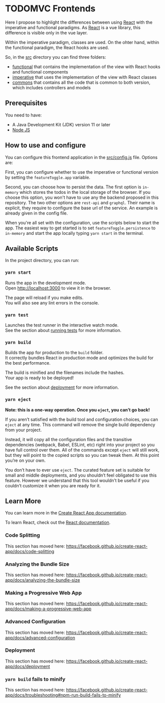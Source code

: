 # TODOMVC Frontends

Here I propose to highlight the differences between using [React](https://github.com/facebook/react) with the imperative and functional paradigms. As [React](https://github.com/facebook/react) is a vue library, this difference is visible only in the vue layer.

Within the imperative paradigm, classes are used. On the ohter hand, within the functional paradigm, the React hooks are used.

So, in the [src](/src) directory you can find three folders:

- [functional](/src/react-functional) that contains the implementation of the view with React hooks and functional components
- [imperative](/src/react-imperative) that uses the implementation of the view with React classes
- [commons](/src/commons) that contains all the code that is common to both version, which includes controllers and models

## Prerequisites

You need to have:

- A Java Development Kit (JDK) version 11 or later
- [Node JS](https://nodejs.org/en/)

## How to use and configure

You can configure this frontend application in the [src/config.js](/src/config.js) file. Options are:

First, you can configure whether to use the imperative or functional version by setting the `featureToggle.app` variable.

Second, you can choose how to persist the data. The first option is `in-memory` which stores the todos in the local storage of the browser. If you choose this option, you won't have to use any the backend proposed in this repository. The two other options are `rest-api` and `graphql`. Their name is explicit, they require to configure the base url of the service. An example is already given in the config file.

When you're all set with the configuration, use the scripts below to start the app. The easiest way to get started is to set `featureToggle.persistence` to `in-memory` and start the app locally typing `yarn start` in the terminal.

## Available Scripts

In the project directory, you can run:

### `yarn start`

Runs the app in the development mode.<br />
Open [http://localhost:3000](http://localhost:3000) to view it in the browser.

The page will reload if you make edits.<br />
You will also see any lint errors in the console.

### `yarn test`

Launches the test runner in the interactive watch mode.<br />
See the section about [running tests](https://facebook.github.io/create-react-app/docs/running-tests) for more information.

### `yarn build`

Builds the app for production to the `build` folder.<br />
It correctly bundles React in production mode and optimizes the build for the best performance.

The build is minified and the filenames include the hashes.<br />
Your app is ready to be deployed!

See the section about [deployment](https://facebook.github.io/create-react-app/docs/deployment) for more information.

### `yarn eject`

**Note: this is a one-way operation. Once you `eject`, you can’t go back!**

If you aren’t satisfied with the build tool and configuration choices, you can `eject` at any time. This command will remove the single build dependency from your project.

Instead, it will copy all the configuration files and the transitive dependencies (webpack, Babel, ESLint, etc) right into your project so you have full control over them. All of the commands except `eject` will still work, but they will point to the copied scripts so you can tweak them. At this point you’re on your own.

You don’t have to ever use `eject`. The curated feature set is suitable for small and middle deployments, and you shouldn’t feel obligated to use this feature. However we understand that this tool wouldn’t be useful if you couldn’t customize it when you are ready for it.

## Learn More

You can learn more in the [Create React App documentation](https://facebook.github.io/create-react-app/docs/getting-started).

To learn React, check out the [React documentation](https://reactjs.org/).

### Code Splitting

This section has moved here: https://facebook.github.io/create-react-app/docs/code-splitting

### Analyzing the Bundle Size

This section has moved here: https://facebook.github.io/create-react-app/docs/analyzing-the-bundle-size

### Making a Progressive Web App

This section has moved here: https://facebook.github.io/create-react-app/docs/making-a-progressive-web-app

### Advanced Configuration

This section has moved here: https://facebook.github.io/create-react-app/docs/advanced-configuration

### Deployment

This section has moved here: https://facebook.github.io/create-react-app/docs/deployment

### `yarn build` fails to minify

This section has moved here: https://facebook.github.io/create-react-app/docs/troubleshooting#npm-run-build-fails-to-minify
